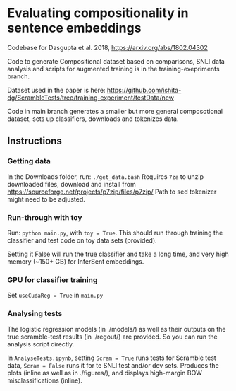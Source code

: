 # Evaluating compositionality in sentence embeddings
Codebase for Dasgupta et al. 2018, https://arxiv.org/abs/1802.04302

Code to generate Compositional dataset based on comparisons, SNLI data analysis and scripts for augmented training is in the training-exepriments branch.

Dataset used in the paper is here: https://github.com/ishita-dg/ScrambleTests/tree/training-experiment/testData/new

Code in main branch generates a smaller but more general composotional dataset, sets up classifiers, downloads and tokenizes data.

## Instructions ##
### Getting data ###
In the Downloads folder, run:
`./get_data.bash`
Requires `7za` to unzip downloaded files, download and install from https://sourceforge.net/projects/p7zip/files/p7zip/
Path to sed tokenizer might need to be adjusted.

### Run-through with toy ###
Run: `python main.py`, with `toy = True`.
This should run through training the classifier and test code on toy data sets (provided).

Setting it False will run the true classifier and take a long time, and very high memory (~150+ GB) for InferSent embeddings.

### GPU for classifier training ###
Set `useCudaReg = True` in `main.py`

### Analysing tests ###
The logistic regression models (in ./models/) as well as their outputs on the true scramble-test results (in ./regout/) are provided.
So you can run the analysis script directly.

In `AnalyseTests.ipynb`, setting `Scram = True` runs tests for Scramble test data, `Scram = False` runs it for te SNLI test and/or dev sets.
Produces the plots (inline as well as in ./figures/), and displays high-margin BOW misclassifications (inline).

